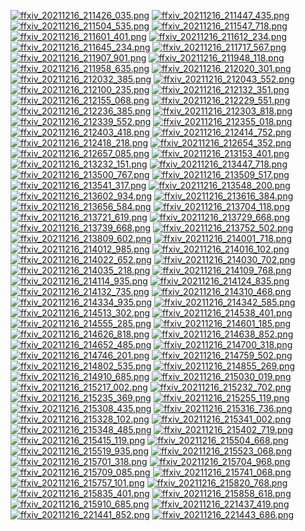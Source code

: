 [![ffxiv_20211216_211426_035.png](./image_e_thumb/ffxiv_20211216_211426_035.png.thumb.jpg)](./image_e/ffxiv_20211216_211426_035.png) 
[![ffxiv_20211216_211447_435.png](./image_e_thumb/ffxiv_20211216_211447_435.png.thumb.jpg)](./image_e/ffxiv_20211216_211447_435.png) 
[![ffxiv_20211216_211504_535.png](./image_e_thumb/ffxiv_20211216_211504_535.png.thumb.jpg)](./image_e/ffxiv_20211216_211504_535.png) 
[![ffxiv_20211216_211547_718.png](./image_e_thumb/ffxiv_20211216_211547_718.png.thumb.jpg)](./image_e/ffxiv_20211216_211547_718.png) 
[![ffxiv_20211216_211601_401.png](./image_e_thumb/ffxiv_20211216_211601_401.png.thumb.jpg)](./image_e/ffxiv_20211216_211601_401.png) 
[![ffxiv_20211216_211612_234.png](./image_e_thumb/ffxiv_20211216_211612_234.png.thumb.jpg)](./image_e/ffxiv_20211216_211612_234.png) 
[![ffxiv_20211216_211645_234.png](./image_e_thumb/ffxiv_20211216_211645_234.png.thumb.jpg)](./image_e/ffxiv_20211216_211645_234.png) 
[![ffxiv_20211216_211717_567.png](./image_e_thumb/ffxiv_20211216_211717_567.png.thumb.jpg)](./image_e/ffxiv_20211216_211717_567.png) 
[![ffxiv_20211216_211907_901.png](./image_e_thumb/ffxiv_20211216_211907_901.png.thumb.jpg)](./image_e/ffxiv_20211216_211907_901.png) 
[![ffxiv_20211216_211948_118.png](./image_e_thumb/ffxiv_20211216_211948_118.png.thumb.jpg)](./image_e/ffxiv_20211216_211948_118.png) 
[![ffxiv_20211216_211958_635.png](./image_e_thumb/ffxiv_20211216_211958_635.png.thumb.jpg)](./image_e/ffxiv_20211216_211958_635.png) 
[![ffxiv_20211216_212020_301.png](./image_e_thumb/ffxiv_20211216_212020_301.png.thumb.jpg)](./image_e/ffxiv_20211216_212020_301.png) 
[![ffxiv_20211216_212032_385.png](./image_e_thumb/ffxiv_20211216_212032_385.png.thumb.jpg)](./image_e/ffxiv_20211216_212032_385.png) 
[![ffxiv_20211216_212043_552.png](./image_e_thumb/ffxiv_20211216_212043_552.png.thumb.jpg)](./image_e/ffxiv_20211216_212043_552.png) 
[![ffxiv_20211216_212100_235.png](./image_e_thumb/ffxiv_20211216_212100_235.png.thumb.jpg)](./image_e/ffxiv_20211216_212100_235.png) 
[![ffxiv_20211216_212132_351.png](./image_e_thumb/ffxiv_20211216_212132_351.png.thumb.jpg)](./image_e/ffxiv_20211216_212132_351.png) 
[![ffxiv_20211216_212155_068.png](./image_e_thumb/ffxiv_20211216_212155_068.png.thumb.jpg)](./image_e/ffxiv_20211216_212155_068.png) 
[![ffxiv_20211216_212229_551.png](./image_e_thumb/ffxiv_20211216_212229_551.png.thumb.jpg)](./image_e/ffxiv_20211216_212229_551.png) 
[![ffxiv_20211216_212236_385.png](./image_e_thumb/ffxiv_20211216_212236_385.png.thumb.jpg)](./image_e/ffxiv_20211216_212236_385.png) 
[![ffxiv_20211216_212303_818.png](./image_e_thumb/ffxiv_20211216_212303_818.png.thumb.jpg)](./image_e/ffxiv_20211216_212303_818.png) 
[![ffxiv_20211216_212339_552.png](./image_e_thumb/ffxiv_20211216_212339_552.png.thumb.jpg)](./image_e/ffxiv_20211216_212339_552.png) 
[![ffxiv_20211216_212355_018.png](./image_e_thumb/ffxiv_20211216_212355_018.png.thumb.jpg)](./image_e/ffxiv_20211216_212355_018.png) 
[![ffxiv_20211216_212403_418.png](./image_e_thumb/ffxiv_20211216_212403_418.png.thumb.jpg)](./image_e/ffxiv_20211216_212403_418.png) 
[![ffxiv_20211216_212414_752.png](./image_e_thumb/ffxiv_20211216_212414_752.png.thumb.jpg)](./image_e/ffxiv_20211216_212414_752.png) 
[![ffxiv_20211216_212418_218.png](./image_e_thumb/ffxiv_20211216_212418_218.png.thumb.jpg)](./image_e/ffxiv_20211216_212418_218.png) 
[![ffxiv_20211216_212654_352.png](./image_e_thumb/ffxiv_20211216_212654_352.png.thumb.jpg)](./image_e/ffxiv_20211216_212654_352.png) 
[![ffxiv_20211216_212657_085.png](./image_e_thumb/ffxiv_20211216_212657_085.png.thumb.jpg)](./image_e/ffxiv_20211216_212657_085.png) 
[![ffxiv_20211216_213153_401.png](./image_e_thumb/ffxiv_20211216_213153_401.png.thumb.jpg)](./image_e/ffxiv_20211216_213153_401.png) 
[![ffxiv_20211216_213232_151.png](./image_e_thumb/ffxiv_20211216_213232_151.png.thumb.jpg)](./image_e/ffxiv_20211216_213232_151.png) 
[![ffxiv_20211216_213447_718.png](./image_e_thumb/ffxiv_20211216_213447_718.png.thumb.jpg)](./image_e/ffxiv_20211216_213447_718.png) 
[![ffxiv_20211216_213500_767.png](./image_e_thumb/ffxiv_20211216_213500_767.png.thumb.jpg)](./image_e/ffxiv_20211216_213500_767.png) 
[![ffxiv_20211216_213509_517.png](./image_e_thumb/ffxiv_20211216_213509_517.png.thumb.jpg)](./image_e/ffxiv_20211216_213509_517.png) 
[![ffxiv_20211216_213541_317.png](./image_e_thumb/ffxiv_20211216_213541_317.png.thumb.jpg)](./image_e/ffxiv_20211216_213541_317.png) 
[![ffxiv_20211216_213548_200.png](./image_e_thumb/ffxiv_20211216_213548_200.png.thumb.jpg)](./image_e/ffxiv_20211216_213548_200.png) 
[![ffxiv_20211216_213602_934.png](./image_e_thumb/ffxiv_20211216_213602_934.png.thumb.jpg)](./image_e/ffxiv_20211216_213602_934.png) 
[![ffxiv_20211216_213616_384.png](./image_e_thumb/ffxiv_20211216_213616_384.png.thumb.jpg)](./image_e/ffxiv_20211216_213616_384.png) 
[![ffxiv_20211216_213656_584.png](./image_e_thumb/ffxiv_20211216_213656_584.png.thumb.jpg)](./image_e/ffxiv_20211216_213656_584.png) 
[![ffxiv_20211216_213704_118.png](./image_e_thumb/ffxiv_20211216_213704_118.png.thumb.jpg)](./image_e/ffxiv_20211216_213704_118.png) 
[![ffxiv_20211216_213721_619.png](./image_e_thumb/ffxiv_20211216_213721_619.png.thumb.jpg)](./image_e/ffxiv_20211216_213721_619.png) 
[![ffxiv_20211216_213729_668.png](./image_e_thumb/ffxiv_20211216_213729_668.png.thumb.jpg)](./image_e/ffxiv_20211216_213729_668.png) 
[![ffxiv_20211216_213739_668.png](./image_e_thumb/ffxiv_20211216_213739_668.png.thumb.jpg)](./image_e/ffxiv_20211216_213739_668.png) 
[![ffxiv_20211216_213752_502.png](./image_e_thumb/ffxiv_20211216_213752_502.png.thumb.jpg)](./image_e/ffxiv_20211216_213752_502.png) 
[![ffxiv_20211216_213809_602.png](./image_e_thumb/ffxiv_20211216_213809_602.png.thumb.jpg)](./image_e/ffxiv_20211216_213809_602.png) 
[![ffxiv_20211216_214001_718.png](./image_e_thumb/ffxiv_20211216_214001_718.png.thumb.jpg)](./image_e/ffxiv_20211216_214001_718.png) 
[![ffxiv_20211216_214012_985.png](./image_e_thumb/ffxiv_20211216_214012_985.png.thumb.jpg)](./image_e/ffxiv_20211216_214012_985.png) 
[![ffxiv_20211216_214016_102.png](./image_e_thumb/ffxiv_20211216_214016_102.png.thumb.jpg)](./image_e/ffxiv_20211216_214016_102.png) 
[![ffxiv_20211216_214022_652.png](./image_e_thumb/ffxiv_20211216_214022_652.png.thumb.jpg)](./image_e/ffxiv_20211216_214022_652.png) 
[![ffxiv_20211216_214030_702.png](./image_e_thumb/ffxiv_20211216_214030_702.png.thumb.jpg)](./image_e/ffxiv_20211216_214030_702.png) 
[![ffxiv_20211216_214035_218.png](./image_e_thumb/ffxiv_20211216_214035_218.png.thumb.jpg)](./image_e/ffxiv_20211216_214035_218.png) 
[![ffxiv_20211216_214109_768.png](./image_e_thumb/ffxiv_20211216_214109_768.png.thumb.jpg)](./image_e/ffxiv_20211216_214109_768.png) 
[![ffxiv_20211216_214114_935.png](./image_e_thumb/ffxiv_20211216_214114_935.png.thumb.jpg)](./image_e/ffxiv_20211216_214114_935.png) 
[![ffxiv_20211216_214124_835.png](./image_e_thumb/ffxiv_20211216_214124_835.png.thumb.jpg)](./image_e/ffxiv_20211216_214124_835.png) 
[![ffxiv_20211216_214132_735.png](./image_e_thumb/ffxiv_20211216_214132_735.png.thumb.jpg)](./image_e/ffxiv_20211216_214132_735.png) 
[![ffxiv_20211216_214310_468.png](./image_e_thumb/ffxiv_20211216_214310_468.png.thumb.jpg)](./image_e/ffxiv_20211216_214310_468.png) 
[![ffxiv_20211216_214334_935.png](./image_e_thumb/ffxiv_20211216_214334_935.png.thumb.jpg)](./image_e/ffxiv_20211216_214334_935.png) 
[![ffxiv_20211216_214342_585.png](./image_e_thumb/ffxiv_20211216_214342_585.png.thumb.jpg)](./image_e/ffxiv_20211216_214342_585.png) 
[![ffxiv_20211216_214513_302.png](./image_e_thumb/ffxiv_20211216_214513_302.png.thumb.jpg)](./image_e/ffxiv_20211216_214513_302.png) 
[![ffxiv_20211216_214538_401.png](./image_e_thumb/ffxiv_20211216_214538_401.png.thumb.jpg)](./image_e/ffxiv_20211216_214538_401.png) 
[![ffxiv_20211216_214555_285.png](./image_e_thumb/ffxiv_20211216_214555_285.png.thumb.jpg)](./image_e/ffxiv_20211216_214555_285.png) 
[![ffxiv_20211216_214601_185.png](./image_e_thumb/ffxiv_20211216_214601_185.png.thumb.jpg)](./image_e/ffxiv_20211216_214601_185.png) 
[![ffxiv_20211216_214626_818.png](./image_e_thumb/ffxiv_20211216_214626_818.png.thumb.jpg)](./image_e/ffxiv_20211216_214626_818.png) 
[![ffxiv_20211216_214638_852.png](./image_e_thumb/ffxiv_20211216_214638_852.png.thumb.jpg)](./image_e/ffxiv_20211216_214638_852.png) 
[![ffxiv_20211216_214652_485.png](./image_e_thumb/ffxiv_20211216_214652_485.png.thumb.jpg)](./image_e/ffxiv_20211216_214652_485.png) 
[![ffxiv_20211216_214700_318.png](./image_e_thumb/ffxiv_20211216_214700_318.png.thumb.jpg)](./image_e/ffxiv_20211216_214700_318.png) 
[![ffxiv_20211216_214746_201.png](./image_e_thumb/ffxiv_20211216_214746_201.png.thumb.jpg)](./image_e/ffxiv_20211216_214746_201.png) 
[![ffxiv_20211216_214759_502.png](./image_e_thumb/ffxiv_20211216_214759_502.png.thumb.jpg)](./image_e/ffxiv_20211216_214759_502.png) 
[![ffxiv_20211216_214802_535.png](./image_e_thumb/ffxiv_20211216_214802_535.png.thumb.jpg)](./image_e/ffxiv_20211216_214802_535.png) 
[![ffxiv_20211216_214855_269.png](./image_e_thumb/ffxiv_20211216_214855_269.png.thumb.jpg)](./image_e/ffxiv_20211216_214855_269.png) 
[![ffxiv_20211216_214910_685.png](./image_e_thumb/ffxiv_20211216_214910_685.png.thumb.jpg)](./image_e/ffxiv_20211216_214910_685.png) 
[![ffxiv_20211216_215030_019.png](./image_e_thumb/ffxiv_20211216_215030_019.png.thumb.jpg)](./image_e/ffxiv_20211216_215030_019.png) 
[![ffxiv_20211216_215217_002.png](./image_e_thumb/ffxiv_20211216_215217_002.png.thumb.jpg)](./image_e/ffxiv_20211216_215217_002.png) 
[![ffxiv_20211216_215232_702.png](./image_e_thumb/ffxiv_20211216_215232_702.png.thumb.jpg)](./image_e/ffxiv_20211216_215232_702.png) 
[![ffxiv_20211216_215235_369.png](./image_e_thumb/ffxiv_20211216_215235_369.png.thumb.jpg)](./image_e/ffxiv_20211216_215235_369.png) 
[![ffxiv_20211216_215255_119.png](./image_e_thumb/ffxiv_20211216_215255_119.png.thumb.jpg)](./image_e/ffxiv_20211216_215255_119.png) 
[![ffxiv_20211216_215308_435.png](./image_e_thumb/ffxiv_20211216_215308_435.png.thumb.jpg)](./image_e/ffxiv_20211216_215308_435.png) 
[![ffxiv_20211216_215316_736.png](./image_e_thumb/ffxiv_20211216_215316_736.png.thumb.jpg)](./image_e/ffxiv_20211216_215316_736.png) 
[![ffxiv_20211216_215328_102.png](./image_e_thumb/ffxiv_20211216_215328_102.png.thumb.jpg)](./image_e/ffxiv_20211216_215328_102.png) 
[![ffxiv_20211216_215341_002.png](./image_e_thumb/ffxiv_20211216_215341_002.png.thumb.jpg)](./image_e/ffxiv_20211216_215341_002.png) 
[![ffxiv_20211216_215348_485.png](./image_e_thumb/ffxiv_20211216_215348_485.png.thumb.jpg)](./image_e/ffxiv_20211216_215348_485.png) 
[![ffxiv_20211216_215402_719.png](./image_e_thumb/ffxiv_20211216_215402_719.png.thumb.jpg)](./image_e/ffxiv_20211216_215402_719.png) 
[![ffxiv_20211216_215415_119.png](./image_e_thumb/ffxiv_20211216_215415_119.png.thumb.jpg)](./image_e/ffxiv_20211216_215415_119.png) 
[![ffxiv_20211216_215504_668.png](./image_e_thumb/ffxiv_20211216_215504_668.png.thumb.jpg)](./image_e/ffxiv_20211216_215504_668.png) 
[![ffxiv_20211216_215519_935.png](./image_e_thumb/ffxiv_20211216_215519_935.png.thumb.jpg)](./image_e/ffxiv_20211216_215519_935.png) 
[![ffxiv_20211216_215523_068.png](./image_e_thumb/ffxiv_20211216_215523_068.png.thumb.jpg)](./image_e/ffxiv_20211216_215523_068.png) 
[![ffxiv_20211216_215701_318.png](./image_e_thumb/ffxiv_20211216_215701_318.png.thumb.jpg)](./image_e/ffxiv_20211216_215701_318.png) 
[![ffxiv_20211216_215704_968.png](./image_e_thumb/ffxiv_20211216_215704_968.png.thumb.jpg)](./image_e/ffxiv_20211216_215704_968.png) 
[![ffxiv_20211216_215709_085.png](./image_e_thumb/ffxiv_20211216_215709_085.png.thumb.jpg)](./image_e/ffxiv_20211216_215709_085.png) 
[![ffxiv_20211216_215741_068.png](./image_e_thumb/ffxiv_20211216_215741_068.png.thumb.jpg)](./image_e/ffxiv_20211216_215741_068.png) 
[![ffxiv_20211216_215757_101.png](./image_e_thumb/ffxiv_20211216_215757_101.png.thumb.jpg)](./image_e/ffxiv_20211216_215757_101.png) 
[![ffxiv_20211216_215820_768.png](./image_e_thumb/ffxiv_20211216_215820_768.png.thumb.jpg)](./image_e/ffxiv_20211216_215820_768.png) 
[![ffxiv_20211216_215835_401.png](./image_e_thumb/ffxiv_20211216_215835_401.png.thumb.jpg)](./image_e/ffxiv_20211216_215835_401.png) 
[![ffxiv_20211216_215858_618.png](./image_e_thumb/ffxiv_20211216_215858_618.png.thumb.jpg)](./image_e/ffxiv_20211216_215858_618.png) 
[![ffxiv_20211216_215910_685.png](./image_e_thumb/ffxiv_20211216_215910_685.png.thumb.jpg)](./image_e/ffxiv_20211216_215910_685.png) 
[![ffxiv_20211216_221437_419.png](./image_e_thumb/ffxiv_20211216_221437_419.png.thumb.jpg)](./image_e/ffxiv_20211216_221437_419.png) 
[![ffxiv_20211216_221441_852.png](./image_e_thumb/ffxiv_20211216_221441_852.png.thumb.jpg)](./image_e/ffxiv_20211216_221441_852.png) 
[![ffxiv_20211216_221443_686.png](./image_e_thumb/ffxiv_20211216_221443_686.png.thumb.jpg)](./image_e/ffxiv_20211216_221443_686.png) 
